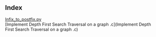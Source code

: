 ## Index
[Infix_to_postfix.py](Infix_to_postfix.py)  
[Implement Depth First Search Traversal on a graph .c](Implement Depth First Search Traversal on a graph .c)  



